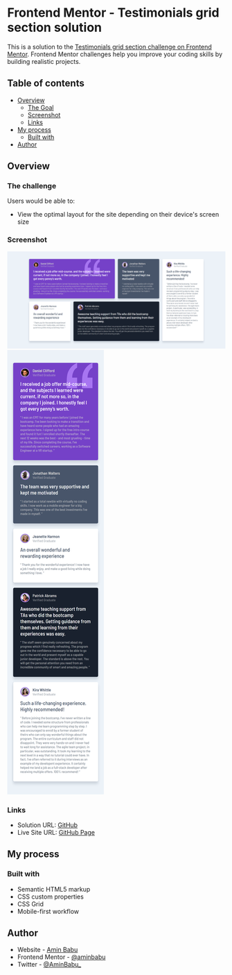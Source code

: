 # Frontend Mentor - Testimonials grid section solution

This is a solution to the [Testimonials grid section challenge on Frontend Mentor](https://www.frontendmentor.io/challenges/testimonials-grid-section-Nnw6J7Un7). Frontend Mentor challenges help you improve your coding skills by building realistic projects. 

## Table of contents

- [Overview](#overview)
  - [The Goal](#the-goal)
  - [Screenshot](#screenshot)
  - [Links](#links)
- [My process](#my-process)
  - [Built with](#built-with)
- [Author](#author)

## Overview

### The challenge

Users would be able to:

- View the optimal layout for the site depending on their device's screen size

### Screenshot

![Desktop Preview](./design/desktop-design.png)
![Mobile Preview](./design/mobile-design.png)

### Links

- Solution URL: [GitHub](https://github.com/aminbabu/components/tree/master/testimonials-grid-section)
- Live Site URL: [GitHub Page](https://testimonials.vercel.app/)

## My process

### Built with

- Semantic HTML5 markup
- CSS custom properties
- CSS Grid
- Mobile-first workflow

## Author

- Website - [Amin Babu](#)
- Frontend Mentor - [@aminbabu](https://www.frontendmentor.io/profile/aminbabu)
- Twitter - [@AminBabu_](https://www.twitter.com/AminBabu_)